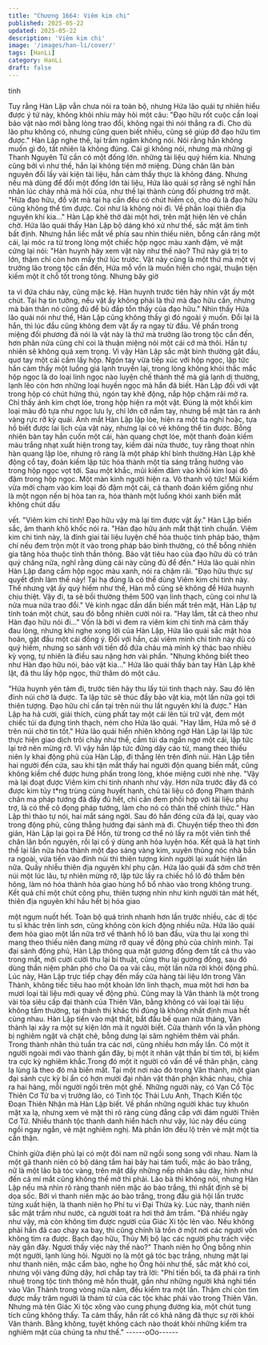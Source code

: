 ```yaml
---
title: "Chương 1664: Viêm kim chi"
published: 2025-05-22
updated: 2025-05-22
description: 'Viêm kim chi'
image: '/images/han-li/cover/'
tags: [HanLi]
category: HanLi
draft: false
---
```


tinh

Tuy rằng Hàn Lập vẫn chưa nói ra toàn bộ, nhưng Hứa lão quái
tự nhiên hiểu được ý tứ này, không khỏi nhíu mày hỏi một câu:
"Đạo hữu rốt cuộc cần loại bảo vật nào mới bằng lòng trao đổi,
không ngại thì nói thẳng ra đi. Cho dù lão phu không có, nhưng
cũng quen biết nhiều, cũng sẽ giúp đỡ đạo hữu tìm được."
Hàn Lập nghe thế, lại trầm ngâm không nói. Nói rằng hắn không
muốn gì đó, tất nhiên là không đúng. Cái gì không nói, nhưng mà
những gì Thanh Nguyên Tử cần có một đống lớn. những tài liệu
quý hiếm kia. Nhưng cũng bởi vì như thế, hắn lại không tiện mở
miệng. Dùng chân lân bản nguyên đổi lấy vài kiện tài liệu, hắn
cảm thấy thực là không đáng. Nhưng nếu mà dùng để đổi một
đống lớn tài liệu, Hứa lão quái sợ rằng sẽ nghĩ hắn nhân lúc cháy
nhà mà hôi của, như thế lại thành cùng đối phương trở mặt.
"Hứa đạo hữu, đồ vật mà tại hạ cần đều có chút hiếm có, cho dù
là đạo hữu cũng không thể tìm được. Coi như là không nói đi. Về
phần loại thiên địa nguyên khí kia..."
Hàn Lập khẽ thở dài một hơi, trên mặt hiện lên vẻ chần chờ.
Hứa lão quái thấy Hàn Lập bộ dáng khó xử như thế, sắc mặt âm
tình bất định. Nhưng hắn liếc mắt về phía sau nhìn thiếu niên,
bỗng cắn răng một cái, lại móc ra từ trong lòng một chiếc hộp
ngọc màu xanh đậm, vẻ mặt cứng lại nói:
"Hàn huynh hãy xem vật này như thế nào? Thứ này giá trị to lớn,
thậm chí còn hơn mấy thứ lúc trước. Vật này cũng là một thứ mà
một vị trưởng lão trong tộc cần đến, Hứa mỗ vốn là muốn hiến
cho ngài, thuận tiện kiếm một ít chỗ tốt trong tông. Nhưng bây giờ

ta vì đứa cháu này, cũng mặc kệ. Hàn huynh trước tiên hãy nhìn
vật ấy một chút. Tại hạ tin tưởng, nếu vật ấy không phải là thứ mà
đạo hữu cần, nhưng mà bản thân nó cũng đủ để bù đắp tổn thấy
của đạo hữu."
Nhìn thấy Hứa lão quái nói như thế, Hàn Lập cũng không thấy gì
đó ngoài ý muốn. Đổi lại là hắn, thì lúc đầu cũng không đem vật
ấy ra ngay từ đầu. Về phần trong miệng đối phương đã nói là vật
này là thứ mà trưởng lão trong tộc cần đến, hơn phân nửa cũng
chỉ coi là thuận miệng nói một cái cớ mà thôi. Hắn tự nhiên sẽ
không quá xem trọng.
Vì vậy Hàn Lập sắc mặt bình thường gật đầu, quơ tay một cái
cầm lấy hộp. Ngón tay vừa tiếp xúc với hộp ngọc, lập tức hắn
cảm thấy một luồng giá lạnh truyền lại, trong lòng không khỏi thắc
mắc hộp ngọc là do loại linh ngọc nào luyện chế thành thế mà giá
lạnh dị thường, lạnh lẽo còn hơn những loại huyền ngọc mà hắn
đã biết.
Hàn Lập đối với vật trong hộp có chút hứng thú, ngón tay khẽ
động, nắp hộp chậm rãi mở ra. Chỉ thấy ánh kim chợt lóe, trong
hộp hiện ra một vật. Đúng là một khối kim loại màu đỏ tựa như
ngọc lưu ly, chỉ lớn cỡ nắm tay, nhưng bề mặt tản ra ánh vàng rực
rỡ kỳ quái. Ánh mắt Hàn Lập lập lòe, hiện ra một tia nghi hoặc,
tựa hồ biết được lai lịch của vật này, nhưng lại có vẻ không thể tin
được.
Bỗng nhiên bàn tay hắn cuốn một cái, hàn quang chợt lóe, một
thanh đoản kiếm màu trắng nhạt xuất hiện trong tay, kiếm dài nửa
thước, tuy rằng thoạt nhìn hàn quang lập lòe, nhưng rõ ràng là
một pháp khí bình thường.Hàn Lập khẽ động cổ tay, đoản kiếm
lập tức hóa thành một tia sáng trắng hướng vào trong hộp ngọc
vọt tới. Sau một khắc, mũi kiếm đâm vào khối kim loại đỏ đậm
trong hộp ngọc.
Một màn kinh người hiện ra.
Vô thanh vô tức! Mũi kiếm vừa mới chạm vào kim loại đỏ đậm
một cái, cả thanh đoản kiếm giống như là một ngọn nến bị hòa
tan ra, hóa thành một luồng khói xanh biến mất không chút dấu

vết.
"Viêm kim chi tinh! Đạo hữu vậy mà lại tìm được vật ấy."
Hàn Lập biến sắc, âm thanh khô khốc nói ra.
"Hàn đạo hữu ánh mắt thật tinh chuẩn. Viêm kim chi tinh này, là
đỉnh giai tài liệu luyện chế hỏa thuộc tính pháp bảo, thậm chí nếu
đem trộn một ít vào trong pháp bảo bình thường, có thể bỗng
nhiên gia tăng hỏa thuộc tính thần thông. Bảo vật tiêu hao của
đạo hữu dù có trân quý chăng nữa, nghĩ rằng dùng cái này cũng
đủ để đền."
Hứa lão quái nhìn Hàn Lập đang cầm hộp ngọc màu xanh, nói ra
chậm rãi.
"Đạo hữu thực sự quyết định làm thế này! Tại hạ đúng là có thể
dùng Viêm kim chi tinh này. Thế nhưng vật ấy quý hiếm như thế,
Hàn mỗ cũng sẽ không để Hứa huynh chịu thiệt. Vậy đi, ta sẽ bồi
thường thêm 500 vạn linh thạch, cũng coi như là nửa mua nửa
trao đổi."
Vẻ kinh ngạc dần dần biến mất trên mặt, Hàn Lập tự tính toán
một chút, sau đó bỗng nhiên cười nói ra.
"Hay lắm, tất cả theo như Hàn đạo hữu nói đi..."
Vốn là bởi vì đem ra viêm kim chi tinh mà cảm thấy đau lòng,
nhưng khi nghe xong lời của Hàn Lập, Hứa lão quái sắc mặt hòa
hoãn, gật đầu một cái đồng ý.
Đối với hắn, cái viêm minh chi tinh này dù có quý hiếm, nhưng so
sánh với tiền đồ đứa cháu mà mình ký thác bao nhiêu kỳ vọng, tự
nhiên là điều sau nặng hơn vài phần.
"Nhưng không biết theo như Hàn đạo hữu nói, bảo vật kia..."
Hứa lão quái thấy bàn tay Hàn Lập khẽ lật, đã thu lấy hộp ngọc,
thử thăm dò một câu.

"Hứa huynh yên tâm đi, trước tiên hãy thu lấy túi tinh thạch này.
Sau đó lên đỉnh núi chờ là được. Ta lập tức sẽ thúc đẩy bảo vật
kia, một lần nữa gọi tới thiên tượng. Đạo hữu chỉ cần tại trên núi
thu lất nguyên khí là được."
Hàn Lập ha hả cười, giải thích, cùng phất tay một cái lên túi trữ
vật, đem một chiếc túi da đựng tinh thạch, ném cho Hứa lão quái.
"Hay lắm, Hứa mỗ sẽ ở trên núi chờ tin tốt."
Hứa lão quái hiển nhiên không ngờ Hàn Lập lại lập tức thực hiện
giao dịch trôi chảy như thế, cầm túi da ngẩn ngơ một cái, lập tức
lại trở nên mừng rỡ.
Vì vậy hắn lập tức đứng dậy cáo từ, mang theo thiếu niên ly khai
động phủ của Hàn Lập, đi thẳng lên trên đỉnh núi. Hàn Lập tiễn
hai người đến cửa, sau khi tận mắt thấy hai người độn quang
biến mất, cũng không kiềm chế được hưng phấn trong lòng, khóe
miệng cười nhè nhẹ.
"Vậy mà lại đoạt được Viêm kim chi tinh nhanh như vậy. Hơn nữa
trước đây đã có được kim tủy t*ng trùng cùng huyết hạnh, chủ tài
liệu cô đọng Phạm thánh chân ma pháp tướng đã đầy đủ hết, chỉ
cần đem phối hợp với tài liệu phụ trợ, là có thể cô đọng pháp
tướng, làm cho nó có thân thể chính thức."
Hàn Lập thì thào tự nói, hai mắt sáng ngời. Sau đó hắn đóng cửa
đá lại, quay vào trong động phủ, cũng thẳng hướng đại sảnh mà
đi. Chuyện tiếp theo thì đơn giản, Hàn Lập lại gọi ra Đề Hồn, từ
trong cơ thể nó lấy ra một viên tinh thể chân lân bổn nguyên, rồi
lại cố ý dùng anh hỏa luyện hóa.
Kết quả là hạt tinh thể lại lần nữa hóa thành một đạo sáng vàng
kim, xuyên thủng nóc nhà bắn ra ngoài, vừa tiến vào đỉnh núi thì
thiên tượng kinh người lại xuất hiện lần nữa. Quấy nhiễu thiên địa
nguyên khí phụ cận. Hứa lão quái đã sớm chờ trên núi một lúc
lâu, tự nhiên mừng rỡ, lập tức lấy ra chiếc hồ lô đỏ thẫm bên
hông, làm nó hóa thành hỏa giao hùng hổ bổ nhào vào trong
không trung. Kết quả chỉ một chút công phu, thiên tượng nhìn như
kinh người tản mát hết, thiên địa nguyên khí hầu hết bị hỏa giao

một ngụm nuốt hết.
Toàn bộ quá trình nhanh hơn lần trước nhiều, các dị tộc tu sĩ khác
trên linh sơn, cũng không còn kích động nhiều nữa.
Hứa lão quái đem hỏa giao một lần nữa trở về thành hồ lô ban
đầu, vừa thu lại xong thì mang theo thiếu niên đang mừng rỡ
quay về động phủ của chính mình.
Tại đại sảnh động phủ, Hàn Lập thông qua mặt gương đồng đem
tất cả thu vào trong mắt, mới cười cười thu lại bí thuật, cũng thu
lại gương đồng, sau đó dùng thần niệm phân phó cho Oa oa vài
câu, một lần nữa rời khỏi động phủ.
Lúc này, Hàn Lập trực tiếp chạy đến mấy cửa hàng tài liệu lớn
trong Vân Thành, không tiếc tiêu hao một khoản lớn linh thạch,
mua một hơi hơn ba mươi loại tài liệu mới quay về động phủ.
Cũng may là Vân thành là một trong vài tòa siêu cấp đại thành
của Thiên Vân, bằng không có vài loại tài liệu không tầm thường,
tại thành thị khác thì đúng là không nhất định mua hết cùng nhau.
Hàn Lập tiến vào mật thất, bắt đầu bế quan nửa tháng, Vân thành
lại xảy ra một sự kiện lớn mà ít người biết. Cửa thành vốn là vẫn
phòng bị nghiêm ngặt và chặt chẽ, bỗng dưng lại sâm nghiêm
thêm vài phần. Trong thành nhân thủ tuần tra các nơi, cũng nhiều
hơn mấy lần. Có một ít người ngoài mới vào thành gần đây, bị
một ít nhân vật thần bí tìm tới, bị kiểm tra cực kỳ nghiêm
khắc.Trong đó một ít người có vấn đề về thân phận, càng lạ lùng
là theo đó mà biến mất.
Tại một nơi nào đó trong Vân thành, một gian đại sảnh cực kỳ bí
ẩn có hơn mười đại nhân vật thân phận khác nhau, chia ra hai
hàng, mỗi người ngồi trên một ghế. Những người này, có Vạn Cổ
Tộc Thiên Cơ Tử ba vị trưởng lão, có Tinh tộc Thải Lưu Anh,
Thạch Kiển tộc Đoạn Thiên Nhận mà Hàn Lập biết. Về phần
những người khác tuy khuôn mặt xa lạ, nhưng xem vẻ mặt thì rõ
ràng cùng đẳng cấp với đám người Thiên Cơ Tử. Nhiều thánh tộc
thanh danh hiển hách như vậy, lúc này đều cùng ngồi ngay ngắn,
vẻ mặt nghiêm nghị. Mà phần lớn đều lộ trên vẻ mặt một tia cẩn
thận.

Chính giữa điện phủ lại có một đôi nam nữ ngồi song song với
nhau. Nam là một gã thanh niên có bộ dáng tầm hai bảy hai tám
tuổi, mặc áo bào trắng, nữ là một lão bà tóc vàng, trên mặt đầy
những nếp nhăn sâu dày, hình như đến cả mí mắt cũng không thể
mở thì phải. Lão bà thì không nói, nhưng Hàn Lập nếu mà nhìn rõ
ràng thanh niên mặc áo bào trắng, thì nhất định sẽ bị dọa sốc. Bởi
vì thanh niên mặc áo bào trắng, trong đấu giá hội lần trước từng
xuất hiện, là thanh niên họ Phí tu vi Đại Thừa kỳ.
Lúc này, thanh niên sắc mặt trầm như nước, cả người toát ra hơi
thở âm trầm.
"Đã nhiều ngày như vậy, mà còn không tìm được người của Giác
Xi tộc lẻn vào. Nếu không phải hắn đã cao chạy xa bay, thì cũng
chính là trốn ở một nơi các ngươi vốn không tìm ra được. Bạch
đạo hữu, Thủy Mị bộ lạc các người phụ trách việc này gần đây.
Ngươi thấy việc này thế nào?"
Thanh niên họ Ông bỗng nhìn một người, lạnh lùng hỏi.
Người nọ là một gã tóc bạc trắng, nhưng mặt lại như thanh niên,
mặc cẩm bào, nghe họ Ông hỏi như thế, sắc mặt khó coi, nhưng
vội vàng đứng dậy, hơi chắp tay trả lời:
"Phí tiền bối, ta đã phái ra tinh nhuệ trong tộc tinh thông mê hồn
thuật, gần như những người khả nghi tiến vào Vân Thành trong
vòng nửa năm, đều kiểm tra một lần. Thậm chí còn tìm được mấy
trăm người là thám tử của các tộc khác phái vào trong Thiên Vân.
Nhưng mà tên Giác Xi tộc xông vào cung phụng đường kia, một
chút tung tích cũng không thấy. Ta cảm thấy, hắn rất có khả năng
đã thực sự rời khỏi Vân thành. Bằng không, tuyệt không cách nào
thoát khỏi những kiểm tra nghiêm mật của chúng ta như thế."
------oOo------

